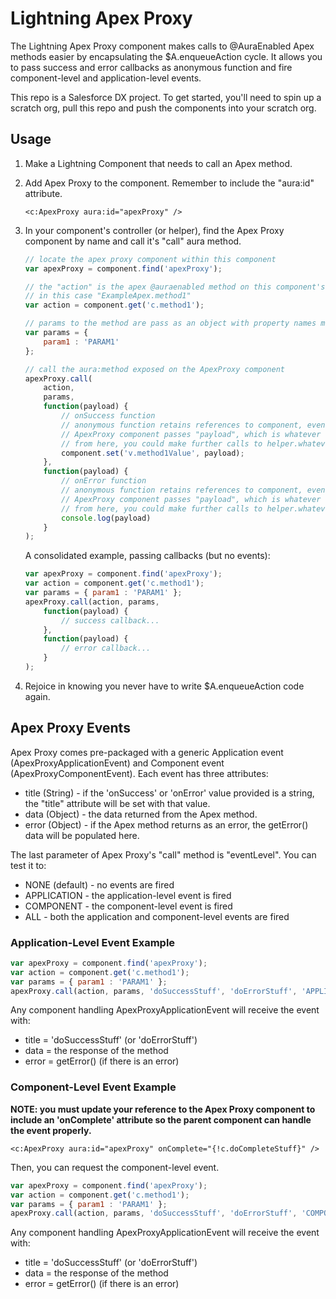# Lightning Apex Proxy

The Lightning Apex Proxy component makes calls to @AuraEnabled Apex methods easier by encapsulating the $A.enqueueAction cycle. It allows you to pass success and error callbacks as anonymous function and fire component-level and application-level events.

This repo is a Salesforce DX project. To get started, you'll need to spin up a scratch org, pull this repo and push the components into your scratch org.

## Usage

1. Make a Lightning Component that needs to call an Apex method.
1. Add Apex Proxy to the component. Remember to include the "aura:id" attribute.

	```
	<c:ApexProxy aura:id="apexProxy" />
	```

1. In your component's controller (or helper), find the Apex Proxy component by name and call it's "call" aura method.

	```javascript
	// locate the apex proxy component within this component
    var apexProxy = component.find('apexProxy');

	// the "action" is the apex @auraenabled method on this component's controller
	// in this case "ExampleApex.method1"
	var action = component.get('c.method1');

	// params to the method are pass as an object with property names matching
	var params = {
		param1 : 'PARAM1'
	};

	// call the aura:method exposed on the ApexProxy component
	apexProxy.call(
		action,
		params,
        function(payload) {
			// onSuccess function
			// anonymous function retains references to component, event and helper
			// ApexProxy component passes "payload", which is whatever the Apex method returns
			// from here, you could make further calls to helper.whateverMethodToDoStuff();
			component.set('v.method1Value', payload);
        },
		function(payload) {
    		// onError function
    		// anonymous function retains references to component, event and helper
    		// ApexProxy component passes "payload", which is whatever the Apex method returns
			// from here, you could make further calls to helper.whateverMethodToDoStuff();
			console.log(payload)
        }
	);
	```
	A consolidated example, passing callbacks (but no events):
	
	```javascript
	var apexProxy = component.find('apexProxy');
	var action = component.get('c.method1');
	var params = { param1 : 'PARAM1' };
	apexProxy.call(action, params,
		function(payload) {
			// success callback...
		},
		function(payload) {
			// error callback...
		}
	);
	```
	
1. Rejoice in knowing you never have to write $A.enqueueAction code again.

## Apex Proxy Events

Apex Proxy comes pre-packaged with a generic Application event (ApexProxyApplicationEvent) and Component event (ApexProxyComponentEvent). Each event has three attributes:

* title (String) - if the 'onSuccess' or 'onError' value provided is a string, the "title" attribute will be set with that value.
* data (Object) - the data returned from the Apex method. 
* error (Object) - if the Apex method returns as an error, the getError() data will be populated here. 

The last parameter of Apex Proxy's "call" method is "eventLevel". You can test it to:

* NONE (default) - no events are fired
* APPLICATION - the application-level event is fired
* COMPONENT - the component-level event is fired
* ALL - both the application and component-level events are fired

### Application-Level Event Example

```javascript
var apexProxy = component.find('apexProxy');
var action = component.get('c.method1');
var params = { param1 : 'PARAM1' };
apexProxy.call(action, params, 'doSuccessStuff', 'doErrorStuff', 'APPLICATION');
```
Any component handling ApexProxyApplicationEvent will receive the event with:

* title = 'doSuccessStuff' (or 'doErrorStuff')
* data = the response of the method
* error = getError() (if there is an error)

### Component-Level Event Example

**NOTE: you must update your reference to the Apex Proxy component to include an 'onComplete' attribute so the parent component can handle the event properly.**

```
<c:ApexProxy aura:id="apexProxy" onComplete="{!c.doCompleteStuff}" />
```

Then, you can request the component-level event.

```javascript
var apexProxy = component.find('apexProxy');
var action = component.get('c.method1');
var params = { param1 : 'PARAM1' };
apexProxy.call(action, params, 'doSuccessStuff', 'doErrorStuff', 'COMPONENT');
```

Any component handling ApexProxyApplicationEvent will receive the event with:

* title = 'doSuccessStuff' (or 'doErrorStuff')
* data = the response of the method
* error = getError() (if there is an error)